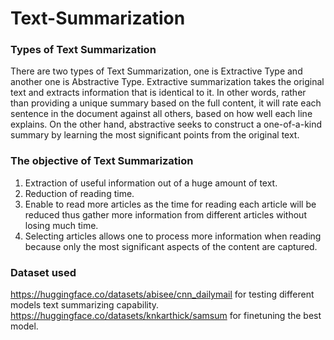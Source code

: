 # Text-Summarization

### Types of Text Summarization
There are two types of Text Summarization, one is Extractive Type and another one is Abstractive Type. Extractive summarization takes the original text and extracts information that is identical to it. In other words, rather than providing a unique summary based on the full content, it will rate each sentence in the document against all others, based on how well each line explains. On the other hand, abstractive seeks to construct a one-of-a-kind summary by learning the most significant points from the original text.

### The objective of Text Summarization
1. Extraction of useful information out of a huge amount of text.
2. Reduction of reading time.
3. Enable to read more articles as the time for reading each article will be reduced thus gather more information from different articles without losing much time.
4. Selecting articles allows one to process more information when reading because only the most significant aspects of the content are captured.

### Dataset used
https://huggingface.co/datasets/abisee/cnn_dailymail for testing different models text summarizing capability.
https://huggingface.co/datasets/knkarthick/samsum for finetuning the best model.
